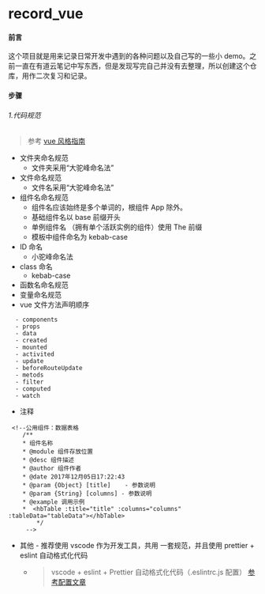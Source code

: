 # record_vue

#### 前言

这个项目就是用来记录日常开发中遇到的各种问题以及自己写的一些小 demo。之前一直在有道云笔记中写东西，但是发现写完自己并没有去整理，所以创建这个仓库，用作二次复习和记录。

#### 步骤

###### 1.代码规范

> 参考 [vue 风格指南](https://cn.vuejs.org/v2/style-guide/)

- 文件夹命名规范
  - 文件夹采用“大驼峰命名法”
- 文件命名规范
  - 文件名采用“大驼峰命名法”
- 组件名命名规范
  - 组件名应该始终是多个单词的，根组件 App 除外。
  - 基础组件名以 base 前缀开头
  - 单例组件名 （拥有单个活跃实例的组件）使用 The 前缀
  - 模板中组件命名为 kebab-case
- ID 命名
  - 小驼峰命名法
- class 命名
  - kebab-case
- 函数名命名规范
- 变量命名规范
- vue 文件方法声明顺序

```
  - components
  - props
  - data
  - created
  - mounted
  - activited
  - update
  - beforeRouteUpdate
  - metods
  - filter
  - computed
  - watch
```

- 注释

```
 <!--公用组件：数据表格
    /**
    * 组件名称
    * @module 组件存放位置
    * @desc 组件描述
    * @author 组件作者
    * @date 2017年12月05日17:22:43
    * @param {Object} [title]    - 参数说明
    * @param {String} [columns] - 参数说明
    * @example 调用示例
    *  <hbTable :title="title" :columns="columns" :tableData="tableData"></hbTable>
        */
     -->
```

- 其他 - 推荐使用 vscode 作为开发工具，共用 一套规范，并且使用 prettier + eslint 自动格式化代码
  - > vscode + eslint + Prettier 自动格式化代码（.eslintrc.js 配置） [参考配置文章](https://monkeywie.github.io/2018/08/03/vscode-vue-eslint-prettier/)
